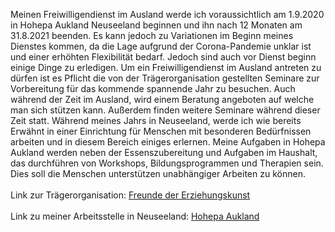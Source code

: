 Meinen Freiwilligendienst im Ausland werde ich voraussichtlich am 1.9.2020 in Hohepa Aukland Neuseeland beginnen und ihn nach 12 Monaten am 31.8.2021 beenden. Es kann jedoch zu Variationen im Beginn meines Dienstes kommen, da die Lage aufgrund der Corona-Pandemie unklar ist und einer erhöhten Flexibilität bedarf. Jedoch sind auch vor Dienst beginn einige Dinge zu erledigen. Um ein Freiwilligendienst im Ausland antreten zu dürfen ist es Pflicht die von der Trägerorganisation gestellten Seminare zur Vorbereitung für das kommende spannende Jahr zu besuchen. Auch während der Zeit im Ausland, wird einem Beratung angeboten auf welche man sich stützen kann. Außerdem finden weitere Seminare während dieser Zeit statt. Während meines Jahrs in Neuseeland, werde ich wie bereits Erwähnt in einer Einrichtung für Menschen mit besonderen Bedürfnissen arbeiten und in diesem Bereich einiges erlernen. Meine Aufgaben in Hohepa Aukland werden neben der Essenszubereitung und Aufgaben im Haushalt, das durchführen von Workshops, Bildungsprogrammen und Therapien sein. Dies soll die Menschen unterstützen unabhängiger Arbeiten zu können.
<br>
<br>
Link zur Trägerorganisation: <a href='https://www.freunde-waldorf.de/'> Freunde der Erziehungskunst </a> <br>
<br>
Link zu meiner Arbeitsstelle in Neuseeland: <a href="https://www.hohepaauckland.com/"> Hohepa Aukland </a>
<br>
